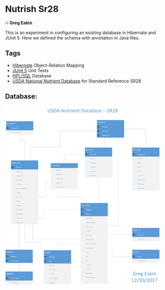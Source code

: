 # Nutrish Sr28
:fire: **Greg Eakin**

This is an experiment in configuring an existing database in Hibernate and JUnit 5.
Here we defined the schema with annotation in Java files.

## Tags
- [Hibernate](http://hibernate.org/orm/) Object-Relation Mapping
- [JUnit 5](http://junit.org/junit5/) Unit Tests
- [HPL/SQL](http://www.hplsql.org/) Database
- [USDA National Nutrient Database](https://www.ars.usda.gov/northeast-area/beltsville-md/beltsville-human-nutrition-research-center/nutrient-data-laboratory/docs/usda-national-nutrient-database-for-standard-reference/) for Standard Reference SR28

## Database:
[![USDA Nutrition Database](sr28/docs/Nutrish%20SR28.jpg "USDA Nutrition Database")](https://www.ars.usda.gov/northeast-area/beltsville-md/beltsville-human-nutrition-research-center/nutrient-data-laboratory/docs/sr28-download-files/)
